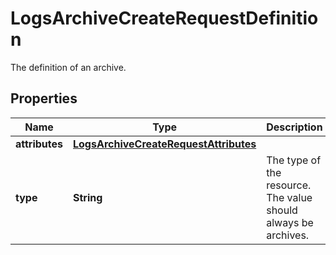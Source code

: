 

# LogsArchiveCreateRequestDefinition

The definition of an archive.

## Properties

Name | Type | Description | Notes
------------ | ------------- | ------------- | -------------
**attributes** | [**LogsArchiveCreateRequestAttributes**](LogsArchiveCreateRequestAttributes.md) |  |  [optional]
**type** | **String** | The type of the resource. The value should always be archives. | 



